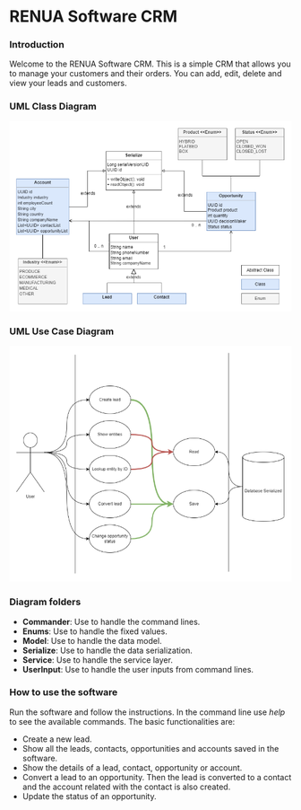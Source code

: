 # RENUA Software CRM

### Introduction
Welcome to the RENUA Software CRM.
This is a simple CRM that allows you to manage your customers and their orders.
You can add, edit, delete and view your leads and customers.

### UML Class Diagram
![img_1.png](Class_Diagram.PNG)

### UML Use Case Diagram
![img_1.png](Use_Diagram.PNG)

### Diagram folders
- **Commander**: Use to handle the command lines.
- **Enums**: Use to handle the fixed values.
- **Model**: Use to handle the data model.
- **Serialize**: Use to handle the data serialization.
- **Service**: Use to handle the service layer.
- **UserInput**: Use to handle the user inputs from command lines.

### How to use the software
Run the software and follow the instructions.
In the command line use *help* to see the available commands.
The basic functionalities are:
- Create a new lead.
- Show all the leads, contacts, opportunities and accounts saved in the software.
- Show the details of a lead, contact, opportunity or account.
- Convert a lead to an opportunity. Then the lead is converted to a contact and the account related with the contact is also created.
- Update the status of an opportunity.